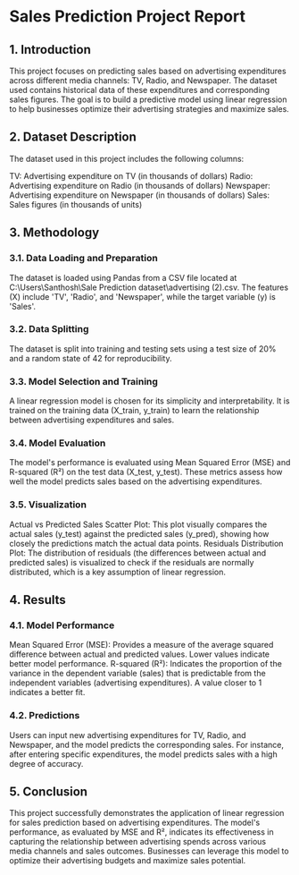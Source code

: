 # Sales Prediction Project Report


## 1. Introduction
This project focuses on predicting sales based on advertising expenditures across different media channels: TV, Radio, and Newspaper. The dataset used contains historical data of these expenditures and corresponding sales figures. The goal is to build a predictive model using linear regression to help businesses optimize their advertising strategies and maximize sales.

## 2. Dataset Description
The dataset used in this project includes the following columns:

TV: Advertising expenditure on TV (in thousands of dollars)
Radio: Advertising expenditure on Radio (in thousands of dollars)
Newspaper: Advertising expenditure on Newspaper (in thousands of dollars)
Sales: Sales figures (in thousands of units)

## 3. Methodology
### 3.1. Data Loading and Preparation
The dataset is loaded using Pandas from a CSV file located at C:\Users\Santhosh\Sale Prediction dataset\advertising (2).csv. The features (X) include 'TV', 'Radio', and 'Newspaper', while the target variable (y) is 'Sales'.

### 3.2. Data Splitting
The dataset is split into training and testing sets using a test size of 20% and a random state of 42 for reproducibility.

### 3.3. Model Selection and Training
A linear regression model is chosen for its simplicity and interpretability. It is trained on the training data (X_train, y_train) to learn the relationship between advertising expenditures and sales.


### 3.4. Model Evaluation
The model's performance is evaluated using Mean Squared Error (MSE) and R-squared (R²) on the test data (X_test, y_test). These metrics assess how well the model predicts sales based on the advertising expenditures.

### 3.5. Visualization
Actual vs Predicted Sales Scatter Plot: This plot visually compares the actual sales (y_test) against the predicted sales (y_pred), showing how closely the predictions match the actual data points.
Residuals Distribution Plot: The distribution of residuals (the differences between actual and predicted sales) is visualized to check if the residuals are normally distributed, which is a key assumption of linear regression.

## 4. Results
### 4.1. Model Performance
Mean Squared Error (MSE): Provides a measure of the average squared difference between actual and predicted values. Lower values indicate better model performance.
R-squared (R²): Indicates the proportion of the variance in the dependent variable (sales) that is predictable from the independent variables (advertising expenditures). A value closer to 1 indicates a better fit.
### 4.2. Predictions
Users can input new advertising expenditures for TV, Radio, and Newspaper, and the model predicts the corresponding sales. For instance, after entering specific expenditures, the model predicts sales with a high degree of accuracy.

## 5. Conclusion
This project successfully demonstrates the application of linear regression for sales prediction based on advertising expenditures. The model's performance, as evaluated by MSE and R², indicates its effectiveness in capturing the relationship between advertising spends across various media channels and sales outcomes. Businesses can leverage this model to optimize their advertising budgets and maximize sales potential.

